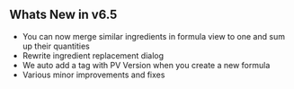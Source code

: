 Whats New in v6.5
----------------------
- You can now merge similar ingredients in formula view to one and sum up their quantities
- Rewrite ingredient replacement dialog
- We auto add a tag with PV Version when you create a new formula
- Various minor improvements and fixes
